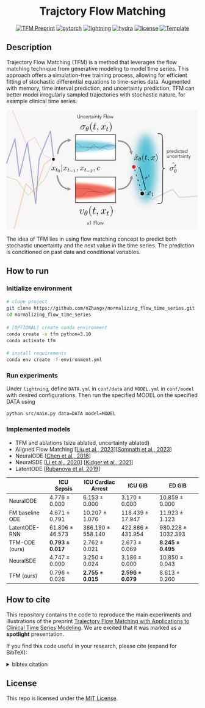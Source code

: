 <div align="center">

# Trajctory Flow Matching
<!-- 

[x] TODO: check pytorch, lightning versions, if we want to include those

[x] TODO: check license -->

[![TFM Preprint](http://img.shields.io/badge/paper-arxiv.PLACEHOLDER-B31B1B.svg)](https://arxiv.org/abs/PLACEHOLDER)
[![pytorch](https://img.shields.io/badge/PyTorch_1.8+-ee4c2c?logo=pytorch&logoColor=white)](https://pytorch.org/get-started/locally/) 
[![lightning](https://img.shields.io/badge/-Lightning_1.6+-792ee5?logo=pytorchlightning&logoColor=white)](https://pytorchlightning.ai/) 
[![hydra](https://img.shields.io/badge/Config-Hydra_1.2-89b8cd)](https://hydra.cc/)
[![license](https://img.shields.io/badge/License-MIT-green.svg?labelColor=gray)](https://opensource.org/license/mit) 
<a href="https://github.com/ashleve/lightning-hydra-template"><img alt="Template" src="https://img.shields.io/badge/-Lightning--Hydra--Template-017F2F?style=flat&logo=github&labelColor=gray"></a>

</div>


## Description
Trajectory Flow Matching (TFM) is a method that leverages the flow matching technique from generative modeling to model time series. This approach offers a simulation-free training process, allowing for efficient fitting of stochastic differential equations to time-series data. Augmented with memory, time interval prediction, and uncertainty prediction, TFM can better model irregularly sampled trajectories with stochastic nature, for example clinical time series.

<p align="center">
<img src="assets/revised_tfm_fig1.png" width="600"/>
</p>

The idea of TFM lies in using flow matching concept to predict both stochastic uncertainty and the next value in the time series. The prediction is conditioned on past data and conditional variables.



## How to run 
<!-- [x] TODO: check for details such as python versions

[ ] TODO: reflect potential changes to the repo name

[x] TODO: create requirements.txt -->

### Initialize environment
```bash
# clone project
git clone https://github.com/nZhangx/normalizing_flow_time_series.git
cd normalizing_flow_time_series

# [OPTIONAL] create conda environment
conda create -n tfm python=3.10
conda activate tfm

# install requirements
conda env create -f environment.yml
```

### Run experiments
Under `lightning`, define `DATA.yml` in `conf/data` and `MODEL.yml` in `conf/model` with desired configurations. Then run the specified MODEL on the specified DATA using
```bash
python src/main.py data=DATA model=MODEL
```

### Implemented models
<!-- [ ] TODO: check; copied from "4 Experimental Results - Baseline" section in the manuscript -->
- TFM and ablations (size ablated, uncertainty ablated)
- Aligned Flow Matching [[Liu et al., 2023](https://arxiv.org/abs/2302.05872)][[Somnath et al., 2023](https://arxiv.org/abs/2302.11419)]
- NeuralODE [[Chen et al., 2018](https://arxiv.org/abs/1806.07366)]
- NeuralSDE [[Li et al., 2020](https://arxiv.org/abs/2001.01328)] [[Kidger et al., 2021](https://arxiv.org/abs/2102.03657)]
- LatentODE [[Rubanova et al. 2019](https://arxiv.org/abs/1907.03907)]

|                               | ICU Sepsis                 | ICU Cardiac Arrest         | ICU GIB                    | ED GIB                      |
|-------------------------------|----------------------------|----------------------------|----------------------------|-----------------------------|
| NeuralODE                     | 4.776 $\pm$ 0.000          | 6.153 $\pm$ 0.000          | 3.170 $\pm$ 0.000          | 10.859 $\pm$ 0.000          |
| FM baseline ODE               | 4.671 $\pm$ 0.791          | 10.207 $\pm$ 1.076          | 118.439 $\pm$ 17.947       | 11.923 $\pm$ 1.123          |
| LatentODE-RNN                 | 61.806 $\pm$ 46.573        | 386.190 $\pm$ 558.140      | 422.886 $\pm$ 431.954      | 980.228 $\pm$ 1032.393        |
| TFM-ODE (ours) | **0.793 $\pm$ 0.017** | 2.762 $\pm$ 0.021          | 2.673 $\pm$ 0.069          | **8.245  $\pm$ 0.495** |
| NeuralSDE                     | 4.747 $\pm$ 0.000          | 3.250 $\pm$ 0.024          | 3.186 $\pm$ 0.000          | 10.850 $\pm$ 0.043          |
| TFM (ours)     | 0.796 $\pm$ 0.026          | **2.755 $\pm$ 0.015** | **2.596 $\pm$ 0.079** | 8.613 $\pm$ 0.260           |


<!-- ### Available datasets -->
<!-- [ ] TODO: how to share the datasets? create a folder in the repo and upload the eICU and MIMIC pickle files? -->


## How to cite

This repository contains the code to reproduce the main experiments and illustrations of the preprint [Trajectory Flow Matching with Applications to
Clinical Time Series Modeling](https://arxiv.org/abs/PLACEHOLDER). We are excited that it was marked as a **spotlight** presentation.

If you find this code useful in your research, please cite (expand for BibTeX):

<details>
<summary>
bibtex citation
</summary>

```bibtex
@article{TFM,
	title        = {Trajectory Flow Matching with Applications to Clinical Time Series Modelling},
	author       = {Zhang, Xi and Pu, Yuan and Kawamura, Yuki and Loza, Andrew and Bengio, Yoshua and Shung, Dennis and Tong, Alexander},
	year         = 2024,
	journal      = {NeurIPS},
}
```
</details>



## License
This repo is licensed under the [MIT License](https://opensource.org/license/mit).